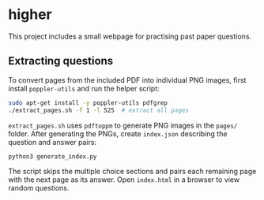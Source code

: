 # higher

This project includes a small webpage for practising past paper questions.

## Extracting questions

To convert pages from the included PDF into individual PNG images, first install
`poppler-utils` and run the helper script:

```bash
sudo apt-get install -y poppler-utils pdfgrep
./extract_pages.sh -f 1 -l 525  # extract all pages
```

`extract_pages.sh` uses `pdftoppm` to generate PNG images in the `pages/`
folder. After generating the PNGs, create `index.json` describing the question
and answer pairs:

```bash
python3 generate_index.py
```

The script skips the multiple choice sections and pairs each remaining page
with the next page as its answer. Open `index.html` in a browser to view random
questions.

